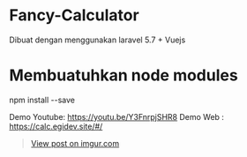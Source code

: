 # Fancy-Calculator
Dibuat dengan menggunakan laravel 5.7 + Vuejs
# Membuatuhkan node modules
npm install --save

Demo Youtube: https://youtu.be/Y3FnrpjSHR8
Demo Web : https://calc.egidev.site/#/

<blockquote class="imgur-embed-pub" lang="en" data-id="uSjl7cf"><a href="//imgur.com/uSjl7cf">View post on imgur.com</a></blockquote><script async src="//s.imgur.com/min/embed.js" charset="utf-8"></script>
